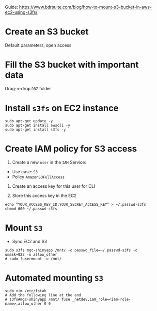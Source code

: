 Guide: https://www.bdrsuite.com/blog/how-to-mount-s3-bucket-in-aws-ec2-using-s3fs/

# Create an S3 bucket 

Default parameters, open access


# Fill the S3 bucket with important data 

Drag-n-drop `DBZ` folder

# Install `s3fs` on EC2 instance 

```shell
sudo apt-get update -y
sudo apt-get install awscli -y
sudo apt-get install s3fs -y
```

# Create IAM policy for S3 access

1. Create a new `user` in the `IAM` Service: 

- Use case: `S3`
- Policy `AmazonS3FullAccess`

1. Create an access key for this user for CLI

2. Store this access key in the EC2

```shell
echo “YOUR_ACCESS_KEY_ID:YOUR_SECRET_ACCESS_KEY” > ~/.passwd-s3fs
chmod 600 ~/.passwd-s3fs
```

# Mount `S3` 

- Sync EC2 and S3 

```shell
sudo s3fs mgc-shinyapp /mnt/ -o passwd_file=~/.passwd-s3fs -o umask=022 -o allow_other
# sudo fusermount -u /mnt/
```

# Automated mounting `S3` 

```shell
sudo vim /etc/fstab
# Add the following line at the end
# s3fs#mgc-shinyapp /mnt/ fuse _netdev,iam_role=<iam-role-name>,allow_other 0 0
```


